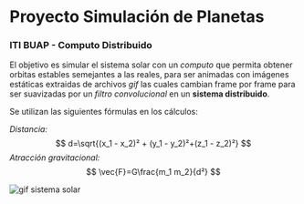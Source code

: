 
  # Proyecto Simulación de Planetas


### ITI BUAP - Computo Distribuido


El objetivo es simular el sistema solar con un _computo_ que permita obtener orbitas estables semejantes a las reales, para ser animadas con imágenes estáticas extraidas de archivos _gif_ las cuales cambian frame por frame para ser suavizadas por un _filtro convolucional_ en un **sistema distribuido**.

Se utilizan las siguientes fórmulas en los cálculos:

_Distancia:_
$$
    d=\sqrt{(x_1 - x_2)² + (y_1 - y_2)²+(z_1 - z_2)²}
$$
_Atracción gravitacional:_
$$
    \vec{F}=G\frac{m_1 m_2}{d²}
$$


![gif sistema solar](https://static.wixstatic.com/media/101f43_6bd88c3244054dbf80576270bad01779~mv2.gif "Ejemplo de animacion del sistema")